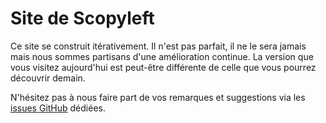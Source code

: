 # Site de Scopyleft

Ce site se construit itérativement. Il n'est pas parfait, il ne le sera jamais mais nous sommes partisans d'une amélioration continue. La version que vous visitez aujourd'hui est peut-être différente de celle que vous pourrez découvrir demain.

N'hésitez pas à nous faire part de vos remarques et suggestions via les [issues GitHub](https://github.com/scopyleft/scopyleft.github.com/issues/new) dédiées.
